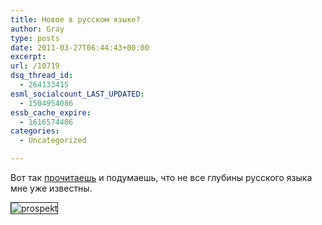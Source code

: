 ```yaml
---
title: Новое в русском языке?
author: Gray
type: posts
date: 2011-03-27T06:44:43+00:00
excerpt:
url: /10719
dsq_thread_id:
  - 264133415
esml_socialcount_LAST_UPDATED:
  - 1504954086
essb_cache_expire:
  - 1616574406
categories:
  - Uncategorized

---
```








Вот так [прочитаешь][1] и подумаешь, что не все глубины русского языка мне уже известны.

<img src="https://i0.wp.com/img.skitch.com/20110327-6726jim3gtb5exa1ufs6yhist.jpg?w=740&#038;ssl=1" border="1" alt="prospekt" data-recalc-dims="1" />

 [1]: http://korrespondent.net/sport/boks/1200502-ukrainskij-prospekt-pobezhdaet-opytnogo-rossiyanina